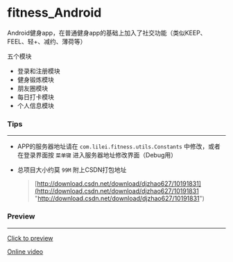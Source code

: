 # fitness_Android
Android健身app，在普通健身app的基础上加入了社交功能（类似KEEP、FEEL、轻+、减约、薄荷等）

五个模块

 - 登录和注册模块
 - 健身锻炼模块
 - 朋友圈模块
 - 每日打卡模块
 - 个人信息模块

### Tips
--- 
 - APP的服务器地址请在 `com.lilei.fitness.utils.Constants` 中修改，或者在登录界面按 `菜单键` 进入服务器地址修改界面（Debug用）

- 总项目大小约莫 `99M` 附上CSDN打包地址
	> [http://download.csdn.net/download/djzhao627/10191831](http://download.csdn.net/download/djzhao627/10191831 "http://download.csdn.net/download/djzhao627/10191831")

### Preview
---

[Click to preview](https://github.com/djzhao627/fitness_Android/tree/master/Preview/readme.md)

[Online video](https://www.bilibili.com/video/av18135095/)
